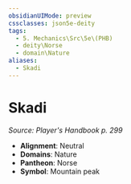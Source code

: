 ```yaml
---
obsidianUIMode: preview
cssclasses: json5e-deity
tags:
  - 5. Mechanics\Src\5e\(PHB)
  - deity\Norse
  - domain\Nature
aliases:
  - Skadi
---
```

# Skadi
*Source: Player's Handbook p. 299* 

- **Alignment**: Neutral
- **Domains**: Nature
- **Pantheon**: Norse
- **Symbol**: Mountain peak
